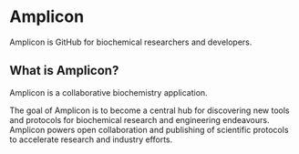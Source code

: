 # Amplicon

Amplicon is GitHub for biochemical researchers and developers.

## What is Amplicon?
Amplicon is a collaborative biochemistry application. 

The goal of Amplicon is to become a central hub for discovering new tools and protocols for biochemical research and engineering endeavours. Amplicon powers open collaboration and publishing of scientific protocols to accelerate research and industry efforts.
